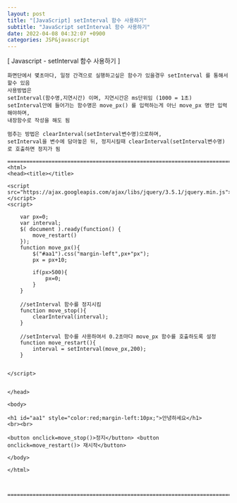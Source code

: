 ```yaml
---
layout: post
title: "[JavaScript] setInterval 함수 사용하기"
subtitle: "JavaScript setInterval 함수 사용하기"
date: 2022-04-08 04:32:07 +0900
categories: JSP&javascript
---
```

[ Javascript - setInterval 함수 사용하기 ]

	화면단에서 몇초마다, 일정 간격으로 실행하고싶은 함수가 있을경우 setInterval 를 통해서 할수 있음
	사용방법은
	setInterval(함수명,지연시간) 이며, 지연시간은 ms단위임 (1000 = 1초)
	setInterval안에 들어가는 함수명은 move_px() 를 입력하는게 아닌 move_px 명만 입력해야하며,
	내장함수로 작성을 해도 됨
	
	멈추는 방법은 clearInterval(setInterval변수명)으로하며,
	setInterval을 변수에 담아놓은 뒤, 정지시킬때 clearInterval(setInterval변수명)로 호출하면 정지가 됨

	=================================================================================================================
	<html>
	<head><title></title>

	<script src="https://ajax.googleapis.com/ajax/libs/jquery/3.5.1/jquery.min.js"></script>
	<script>

		var px=0;
		var interval;
		$( document ).ready(function() {
			move_restart()
		});
		function move_px(){
			$("#aa1").css("margin-left",px+"px");
			px = px+10;

			if(px>500){
				px=0;
			}
		}

		//setInterval 함수를 정지시킴
		function move_stop(){
			clearInterval(interval);
		}

		//setInterval 함수를 사용하여서 0.2초마다 move_px 함수를 호출하도록 설정
		function move_restart(){
			interval = setInterval(move_px,200);
		}


	</script>


	</head>

	<body>

	<h1 id="aa1" style="color:red;margin-left:10px;">안녕하세요</h1>
	<br><br>

	<button onclick=move_stop()>정지</button> <button onclick=move_restart()> 재시작</button>

	</body>

	</html>



	=================================================================================================================
